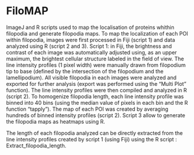 # FiloMAP
ImageJ and R scripts used to map the localisation of proteins whithin filopodia and generate filopodia maps.
To map the localization of each POI within filopodia, images were first processed in Fiji (script 1) and data analyzed using R (script 2 and 3).
Script 1: in Fiji, the brightness and contrast of each image was automatically adjusted using, as an upper maximum, the brightest cellular structure labeled in the field of view. The line intensity profiles (1 pixel width) were manually drawn from filopodium tip to base (defined by the intersection of the filopodium and the lamellipodium). All visible filopodia in each images were analyzed and exported for further analysis (export was performed using the “Multi Plot” function). 
The line intensity profiles were then compiled and analyzed in R (script 2). To homogenize filopodia length, each line intensity profile was binned into 40 bins (using the median value of pixels in each bin and the R function “tapply”). The map of each POI was created by averaging hundreds of binned intensity profiles (script 2). 
Script 3 allow to generate the filopodia maps as heatmaps using R.

The length of each filopodia analyzed can be directly extracted from the line intensity profiles created by script 1 (using Fiji) using the R script : Extract_filopodia_length.
